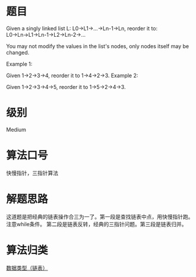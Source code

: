 # 题目
Given a singly linked list L: L0→L1→…→Ln-1→Ln,
reorder it to: L0→Ln→L1→Ln-1→L2→Ln-2→…

You may not modify the values in the list's nodes, only nodes itself may be changed.

Example 1:

Given 1->2->3->4, reorder it to 1->4->2->3.
Example 2:

Given 1->2->3->4->5, reorder it to 1->5->2->4->3.

# 级别 
Medium

# 算法口号
快慢指针，三指针算法

# 解题思路
这道题是把经典的链表操作合三为一了。第一段是查找链表中点，用快慢指针跑。注意while条件。
第二段是链表反转，经典的三指针问题。第三段是链表归并。

# 算法归类
<a href="../../../DataStructure.md">数据类型（链表）</a>